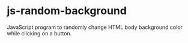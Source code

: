 # js-random-background
JavaScript program to randomly change HTML body background color while clicking on a button.
